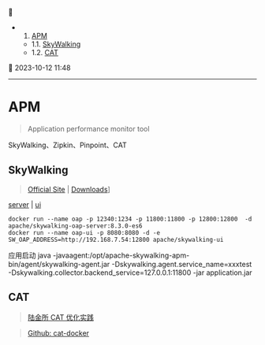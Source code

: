 
💠

- 1. [APM](#apm)
    - 1.1. [SkyWalking](#skywalking)
    - 1.2. [CAT](#cat)

💠 2023-10-12 11:48
****************************************
# APM
> Application performance monitor tool

SkyWalking、Zipkin、Pinpoint、CAT

## SkyWalking
> [Official Site](http://skywalking.apache.org/)  | [Downloads](https://skywalking.apache.org/downloads/)]

[server](https://hub.docker.com/r/apache/skywalking-oap-server) | [ui](https://hub.docker.com/r/apache/skywalking-ui)

```
docker run --name oap -p 12340:1234 -p 11800:11800 -p 12800:12800  -d apache/skywalking-oap-server:8.3.0-es6
docker run --name oap-ui -p 8080:8080 -d -e SW_OAP_ADDRESS=http://192.168.7.54:12800 apache/skywalking-ui
```

应用启动 java -javaagent:/opt/apache-skywalking-apm-bin/agent/skywalking-agent.jar -Dskywalking.agent.service_name=xxxtest -Dskywalking.collector.backend_service=127.0.0.1:11800 -jar application.jar

## CAT
> [陆金所 CAT 优化实践](https://www.infoq.cn/article/XvGZcW312MdatCKFMR8b)

> [Github: cat-docker](https://github.com/lghuntfor/cat-docker)  
